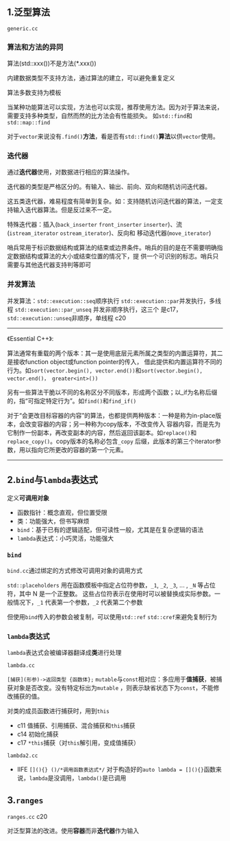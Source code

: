 ## 1.泛型算法
`generic.cc`
### 算法和方法的异同
算法(std::xxx())不是方法(*.xxx())
 
内建数据类型不支持方法，通过算法的建立，可以避免重复定义

算法多数支持为模板

当某种功能算法可以实现，方法也可以实现，推荐使用方法。因为对于算法来说，需要支持多种类型，自然而然的比方法会有性能损失。
如`std::find`和`std::map::find`

对于`vector`来说没有`.find()`**方法**，看是否有`std::find()`**算法**以供`vector`使用。

### 迭代器
通过**迭代器**使用，对数据进行相应的算法操作。

迭代器的类型是严格区分的。有输入、输出、前向、双向和随机访问迭代器。

这五类迭代器，难易程度有简单到复杂。如：支持随机访问迭代器的算法，一定支持输入迭代器算法。但是反过来不一定。

特殊迭代器：插入(`back_inserter` `front_inserter` `inserter`)、流(`istream_iterator` `ostream_iterator`)、反向和
移动迭代器(`move_iterator`)

哨兵常用于标识数据结构或算法的结束或边界条件。哨兵的目的是在不需要明确指定数据结构或算法的大小或结束位置的情况下，提
供一个可识别的标志。哨兵只需要与其他迭代器支持判等即可

### 并发算法
并发算法：`std::execution::seq`顺序执行 `std::execution::par`并发执行，多线程 `std::execution::par_unseq` 并发非顺序执行，这三个
是c17，`std::execution::unseq`非顺序，单线程 c20

---
《Essential C++》: 

算法通常有重载的两个版本：其一是使用底层元素所属之类型的内置运算符，其二是接收function object或function pointer的传入，
借此提供和内置运算符不同的行为。如`sort(vector.begin(), vector.end())`和`sort(vector.begin(), vector.end()， greater<int>())`

另有一些算法干脆以不同的名称区分不同版本，形成两个函数；以_if为名称后缀的，指“可指定特定行为”。如`find()`和`find_if()`

对于“会更改目标容器的内容”的算法，也都提供两种版本：一种是称为in-place版本，会改变容器的内容；另一种称为copy版本，不改变传入
容器内容，而是先为它制作一份副本，再改变副本的内容，然后返回该副本。如`replace()`和`replace_copy()`。copy版本的名称必包含`_copy`
后缀，此版本的第三个iterator参数，用以指向它所更改的容器的第一个元素。

---

## 2.`bind`与`lambda`表达式
定义**可调用对象**
- 函数指针：概念直观，但位置受限
- 类：功能强大，但书写麻烦
- `bind`：基于已有的逻辑适配，但可读性一般，尤其是在复杂逻辑的语法
- `lambda`表达式：小巧灵活，功能强大
### `bind`
`bind.cc`通过绑定的方式修改可调用对象的调用方式

`std::placeholders` 用在函数模板中指定占位符参数，`_1`, `_2`, `_3`, ... , `_N` 等占位符，其中 N 是一个正整数。
这些占位符表示在使用时可以被替换成实际参数。一般情况下，`_1` 代表第一个参数，`_2` 代表第二个参数

但使用`bind`传入的参数会被复制，可以使用`std::ref` `std::cref`来避免复制行为
### `lambda`表达式
`lambda`表达式会被编译器翻译成**类**进行处理

`lambda.cc`

`[捕获](形参)->返回类型 {函数体};` `mutable`与`const`相对应：多应用于**值捕获**，被捕获对象是否改变。没有特定标出为`mutable`
，则表示缺省状态下为`const`，不能修改捕获的值。

对类的成员函数进行捕获时，用到`this`

- c11 值捕获、引用捕获、混合捕获和`this`捕获
- c14 初始化捕获
- c17 `*this`捕获（对`this`解引用，变成值捕获）

`lambda2.cc`

- IIFE
`[](){} ()/*调用函数表达式*/` 对于构造好的`auto lambda = [](){}`函数来说，`lambda`是没调用，`lambda()`是已调用

## 3.`ranges`
`ranges.cc` c20

对泛型算法的改进。使用**容器**而非**迭代器**作为输入